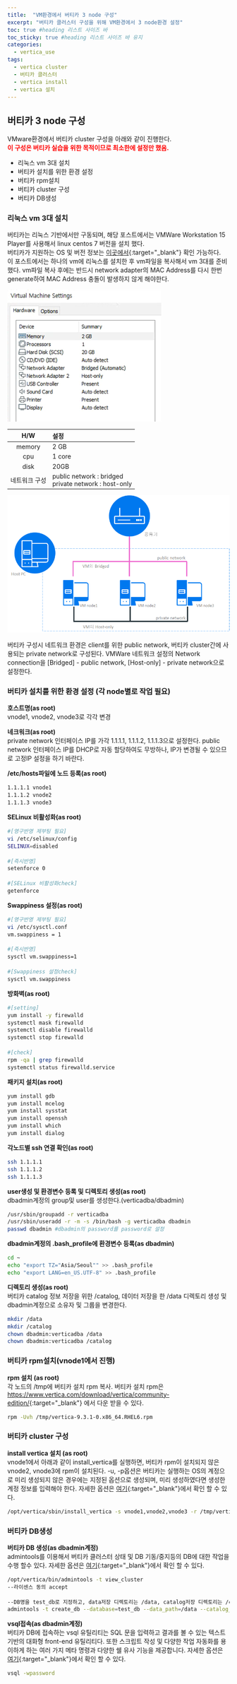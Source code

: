 ```yaml
---
title:  "VM환경에서 버티카 3 node 구성"
excerpt: "버티카 클러스터 구성을 위해 VM환경에서 3 node환경 설정"
toc: true #heading 리스트 사이즈 바
toc_sticky: true #heading 리스트 사이즈 바 유지
categories:
  - vertica_use
tags:
  - vertica cluster
  - 버티카 클러스터
  - vertica install
  - vertica 설치
---
```


## 버티카 3 node 구성
VMware환경에서 버티카 cluster 구성을 아래와 같이 진행한다.  
**<font color="red">이 구성은 버티카 실습을 위한 목적이므로 최소한에 설정만 했음.</font>**  

+ 리눅스 vm 3대 설치
+ 버티카 설치를 위한 환경 설정  
+ 버티카 rpm설치
+ 버티카 cluster 구성
+ 버티카 DB생성

### 리눅스 vm 3대 설치
버티카는 리눅스 기반에서만 구동되며, 해당 포스트에서는 VMWare Workstation 15 Player를 사용해서 linux centos 7 버전을 설치 했다.  
버티카가 지원하는 OS 및 버전 정보는 [이곳에서](https://www.vertica.com/docs/9.3.x/HTML/Content/Authoring/SupportedPlatforms/MCandServer.htm?tocpath=Vertica%209.3.x%20Supported%20Platforms%7C_____1){:target="_blank"} 확인 가능하다.  
이 포스트에서는 하나의 vm에 리눅스를 설치한 후 vm파일을 복사해서 vm 3대를 준비했다. vm파일 복사 후에는 반드시 network adapter의 MAC Address를 다시 한번 generate하여 MAC Address 충돌이 발생하지 않게 해야한다.  

![VM환경에서 버티카 3 node 구성 1](../img/vertica_use_1020_01.png)

|H/W       |설정    |
|:--------:|:----------------|
|memory    |2 GB |
|cpu       |1 core  |
|disk      |20GB |
|네트워크 구성 |public network : bridged <br>private network : host-only|
  
![VM환경에서 버티카 3 node 구성 2](../img/vertica_use_1020_02.png)

버티카 구성시 네트워크 환경은 client를 위한 public network, 버티카 cluster간에 사용되는 private network로 구성된다.
VMWare 네트워크 설정의 Network connection을 [Bridged] - public network, [Host-only] - private network으로 설정한다.


### 버티카 설치를 위한 환경 설정 (각 node별로 작업 필요)
**호스트명(as root)**  
vnode1, vnode2, vnode3로 각각 변경  

**네크워크(as root)**  
private network 인터페이스 IP를 가각 1.1.1.1, 1.1.1.2, 1.1.1.3으로 설정한다.
public network 인터페이스 IP를 DHCP로 자동 할당하여도 무방하나, IP가 변경될 수 있으므로 고정IP 설정을 하기 바란다.

**/etc/hosts파일에 노드 등록(as root)**  
```bash
1.1.1.1 vnode1  
1.1.1.2 vnode2  
1.1.1.3 vnode3  
```
  
  
**SELinux 비활성화(as root)**  
```bash
#[영구반영 제부팅 필요] 
vi /etc/selinux/config
SELINUX=disabled

#[즉시반영]
setenforce 0

#[SELinux 비활성화check]
getenforce
```

**Swappiness 설정(as root)**  
```bash
#[영구반영 제부팅 필요]
vi /etc/sysctl.conf  
vm.swappiness = 1  

#[즉시반영]
sysctl vm.swappiness=1

#[Swappiness 설정check]
sysctl vm.swappiness
```

**방화벽(as root)**  
```bash
#[setting]  
yum install -y firewalld  
systemctl mask firewalld  
systemctl disable firewalld  
systemctl stop firewalld  

#[check]  
rpm -qa | grep firewalld  
systemctl status firewalld.service  
```

**패키지 설치(as root)**  
```bash
yum install gdb
yum install mcelog
yum install sysstat
yum install openssh
yum install which
yum install dialog
```

**각노드별 ssh 연결 확인(as root)**  
```bash
ssh 1.1.1.1
ssh 1.1.1.2
ssh 1.1.1.3
```

**user생성 및 환경변수 등록 및 디렉토리 생성(as root)**  
dbadmin계정의 group및 user를 생성한다.(verticadba/dbadmin)
```bash
/usr/sbin/groupadd -r verticadba
/usr/sbin/useradd -r -m -s /bin/bash -g verticadba dbadmin
passwd dbadmin #dbadmin의 password를 password로 설정
```

**dbadmin계정의 .bash_profile에 환경변수 등록(as dbadmin)**  
```bash
cd ~
echo "export TZ="Asia/Seoul"" >> .bash_profile
echo "export LANG=en_US.UTF-8" >> .bash_profile
```

**디렉토리 생성(as root)**  
버티카 catalog 정보 저장을 위한 /catalog, 데이터 저장을 한 /data 디렉토리 생성 및 dbadmin계정으로 소유자 및 그룹을 변경한다.
```bash
mkdir /data 
mkdir /catalog 
chown dbadmin:verticadba /data
chown dbadmin:verticadba /catalog
```

### 버티카 rpm설치(vnode1에서 진행)
**rpm 설치 (as root)**  
각 노드의 /tmp에 버티카 설치 rpm 복사. 버티카 설치 rpm은 <https://www.vertica.com/download/vertica/community-edition/>{:target="_blank"} 에서 다운 받을 수 있다.  
```bash
rpm -Uvh /tmp/vertica-9.3.1-0.x86_64.RHEL6.rpm
```

### 버티카 cluster 구성
**install vertica 설치 (as root)**  
vnode1에서 아래과 같이 install_vertica를 실행하면, 버티카 rpm이 설치되지 않은 vnode2, vnode3에 rpm이 설치된다.
-u, -p옵션은 버티카는 실행하는 OS의 계정으로 미리 생성되지 않은 경우에는 지정된 옵션으로 생성되며, 미리 생성하였다면 생성한 계정 정보를 입력해야 한다.
자세한 옵션은 [여기](https://www.vertica.com/docs/9.3.x/HTML/Content/Authoring/InstallationGuide/InstallingVertica/InstallVerticaScript.htm?zoom_highlight=admintools%20option){:target="_blank"}에서 확인 할 수 있다. 
```bash
/opt/vertica/sbin/install_vertica -s vnode1,vnode2,vnode3 -r /tmp/vertica-9.3.1-0.x86_64.RHEL6.rpm -u dbadmin -p password --point-to-point
```

### 버티카 DB생성
**버티카 DB 생성(as dbadmin계정)**  
admintools를 이용해서 버티카 클러스터 상태 및 DB 기동/중지등의 DB에 대한 작업을 수행 할수 있다.
자세한 옵션은 [여기](https://www.vertica.com/docs/9.3.x/HTML/Content/Authoring/AdministratorsGuide/AdminTools/WritingAdministrationToolsScripts.htm?tocpath=Administrator%27s%20Guide%7CUsing%20the%20Administration%20Tools%7CAdministration%20Tools%20Reference%7C_____6){:target="_blank"}에서 확인 할 수 있다. 
```bash
/opt/vertica/bin/admintools -t view_cluster
--라이센스 동의 accept

--DB명을 test_db로 지정하고, data저장 디렉토리는 /data, catalog저장 디렉토리는 /catalog, DB접속을 위한 dbadmin계정의 password는 password로 DB생성
admintools -t create_db --database=test_db --data_path=/data --catalog_path=/catalog --password=password --hosts=vnode1,vnode2,vnode3
```

**vsql접속(as dbadmin계정)**  
버티카 DB에 접속하는 vsql 유틸리티는 SQL 문을 입력하고 결과를 볼 수 있는 텍스트 기반의 대화형 front-end 유틸리티다. 또한 스크립트 작성 및 다양한 작업 자동화를 용이하게 하는 여러 가지 메타 명령과 다양한 쉘 유사 기능을 제공합니다. 자세한 옵션은 [여기](https://www.vertica.com/docs/9.3.x/HTML/Content/Authoring/ConnectingToVertica/vsql/CommandLineOptions.htm){:target="_blank"}에서 확인 할 수 있다. 
```bash
vsql -wpassword
```
